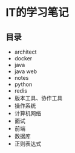 # IT的学习笔记

## 目录

* architect
* docker
* java
* java web
* notes
* python
* redis
* 版本工具、协作工具
* 操作系统
* 计算机网络
* 面试
* 前端
* 数据库
* 正则表达式